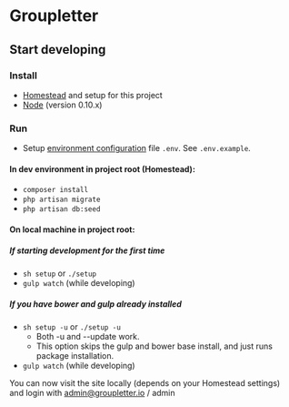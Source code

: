 # Groupletter

## Start developing

### Install

- [Homestead](http://laravel.com/docs/5.0/homestead) and setup for this project
- [Node](http://nodejs.org/download/) (version 0.10.x)

### Run

- Setup [environment configuration](http://laravel.com/docs/5.0/configuration) file `.env`. See `.env.example`.

#### In dev environment in project root (Homestead):
- `composer install`
- `php artisan migrate`
- `php artisan db:seed`

#### On local machine in project root:

##### If starting development for the *first time*
- `sh setup` or `./setup`
- `gulp watch` (while developing)

##### If you have bower and gulp *already installed*
- `sh setup -u` or `./setup -u`
  - Both -u and --update work.
  - This option skips the gulp and bower base install, and just runs package installation.
- `gulp watch` (while developing)

You can now visit the site locally (depends on your Homestead settings) and login with admin@groupletter.io / admin
